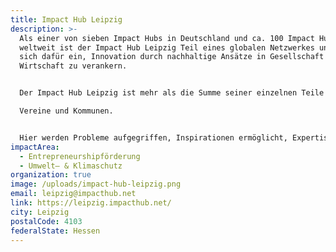```yaml
---
title: Impact Hub Leipzig
description: >-
  Als einer von sieben Impact Hubs in Deutschland und ca. 100 Impact Hubs
  weltweit ist der Impact Hub Leipzig Teil eines globalen Netzwerkes und setzt
  sich dafür ein, Innovation durch nachhaltige Ansätze in Gesellschaft und
  Wirtschaft zu verankern.


  Der Impact Hub Leipzig ist mehr als die Summe seiner einzelnen Teile Coworking Space, Veranstaltungsort, Beratungsunternehmen und Community. Er vernetzt moderne ehrbare Kaufleute wie Freelancer, Kreative, Unternehmen, aber auch Organisationen wie 

  Vereine und Kommunen. 


  Hier werden Probleme aufgegriffen, Inspirationen ermöglicht, Expertise geteilt, und Innovationen durch Partnerschaften geboren.
impactArea:
  - Entrepreneurshipförderung
  - Umwelt– & Klimaschutz
organization: true
image: /uploads/impact-hub-leipzig.png
email: leipzig@impacthub.net
link: https://leipzig.impacthub.net/
city: Leipzig
postalCode: 4103
federalState: Hessen
---
```

